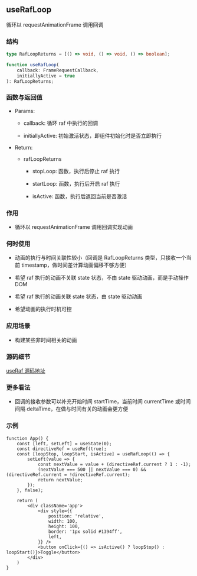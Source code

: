 ## useRafLoop

循环以 requestAnimationFrame 调用回调

### 结构

```ts
type RafLoopReturns = [() => void, () => void, () => boolean];

function useRafLoop(
    callback: FrameRequestCallback,
    initiallyActive = true
): RafLoopReturns;
```

### 函数与返回值

- Params:

    - callback: 循环 raf 中执行的回调

    - initiallyActive: 初始激活状态，即组件初始化时是否立即执行

- Return:

    - rafLoopReturns

        - stopLoop: 函数，执行后停止 raf 执行

        - startLoop: 函数，执行后开启 raf 执行

        - isActive: 函数，执行后返回当前是否激活

### 作用

- 循环以 requestAnimationFrame 调用回调实现动画

### 何时使用

- 动画的执行与时间关联性较小（回调是 RafLoopReturns 类型，只接收一个当前 timestamp，做时间差计算动画偏移不够方便）

- 希望 raf 执行的动画不关联 state 状态，不由 state 驱动动画，而是手动操作 DOM

- 希望 raf 执行的动画关联 state 状态，由 state 驱动动画

- 希望动画的执行时机可控

### 应用场景

- 构建某些非时间相关的动画

### 源码细节

[useRaf 源码地址](https://github.com/streamich/react-use/blob/master/src/useRaf.ts)

### 更多看法

- 回调的接收参数可以补充开始时间 startTime，当前时间 currentTime 或时间间隔 deltaTime，在做与时间有关的动画会更方便

### 示例

```tsx
function App() {
    const [left, setLeft] = useState(0);
    const directiveRef = useRef(true);
    const [loopStop, loopStart, isActive] = useRafLoop(() => {
        setLeft(value => {
            const nextValue = value + (directiveRef.current ? 1 : -1);
            (nextValue === 500 || nextValue === 0) && (directiveRef.current = !directiveRef.current);
            return nextValue;    
        });
    }, false);

    return (
        <div className='app'>
            <div style={{
                position: 'relative',
                width: 100,
                height: 100,
                border: '1px solid #1394ff',
                left,
            }} />
            <button onClick={() => isActive() ? loopStop() : loopStart()}>Toggle</button>
        </div>
    )
}
```
